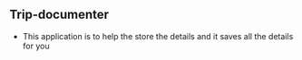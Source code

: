 ## Trip-documenter
* This application is to help the store the details and it saves all the details for you
